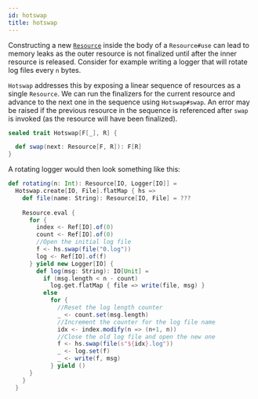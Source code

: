 ```yaml
---
id: hotswap
title: hotswap
---
```


Constructing a new [`Resource`](./resource.md) inside the body of a
`Resource#use` can lead to memory leaks as the outer resource is not finalized
until after the inner resource is released. Consider for example writing a
logger that will rotate log files every `n` bytes. 

`Hotswap` addresses this by exposing a linear sequence of resources as a single
`Resource`. We can run the finalizers for the current resource and advance to
the next one in the sequence using `Hotswap#swap`. An error may be raised if
the previous resource in the sequence is referenced after `swap` is invoked
(as the resource will have been finalized).

```scala
sealed trait Hotswap[F[_], R] {

  def swap(next: Resource[F, R]): F[R]
}
```

A rotating logger would then look something like this:

```scala
def rotating(n: Int): Resource[IO, Logger[IO]] =
  Hotswap.create[IO, File].flatMap { hs =>
    def file(name: String): Resource[IO, File] = ???
  
    Resource.eval {
      for {
        index <- Ref[IO].of(0)
        count <- Ref[IO].of(0)
        //Open the initial log file
        f <- hs.swap(file("0.log"))
        log <- Ref[IO].of(f)
      } yield new Logger[IO] {
        def log(msg: String): IO[Unit] =
          if (msg.length < n - count)
            log.get.flatMap { file => write(file, msg) } 
          else
            for {
              //Reset the log length counter
              _ <- count.set(msg.length)
              //Increment the counter for the log file name
              idx <- index.modify(n => (n+1, n))
              //Close the old log file and open the new one
              f <- hs.swap(file(s"${idx}.log"))
              _ <- log.set(f)
              _ <- write(f, msg)
            } yield ()
      }
    }
  }
```
